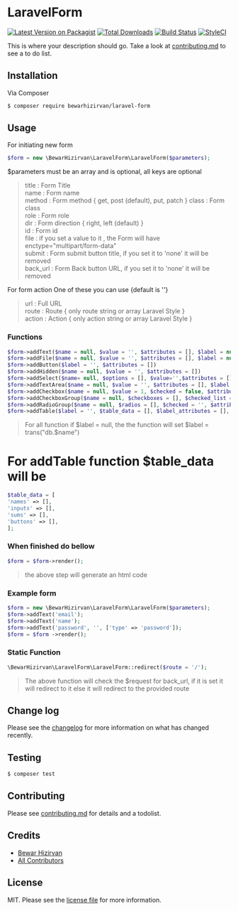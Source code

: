 # LaravelForm

[![Latest Version on Packagist][ico-version]][link-packagist]
[![Total Downloads][ico-downloads]][link-downloads]
[![Build Status][ico-travis]][link-travis]
[![StyleCI][ico-styleci]][link-styleci]

This is where your description should go. Take a look at [contributing.md](contributing.md) to see a to do list.

## Installation

Via Composer

``` bash
$ composer require bewarhizirvan/laravel-form
```

## Usage

For initiating new form
``` php
$form = new \BewarHizirvan\LaravelForm\LaravelForm($parameters);
```
$parameters must be an array and is optional, all keys are optional
>title  : Form Title  
>name	: Form name  
>method	: Form method { get, post (default), put, patch }
>class	: Form class  
>role	: Form role  
>dir    : Form direction { right, left (default) }  
>id     : Form id  
>file	: if you set a value to it , the Form will have enctype="multipart/form-data"  
>submit	: Form submit button title, if you set it to 'none' it will be removed  
>back_url	: Form Back button URL, if you set it to 'none' it will be removed
>
For form action One of these you can use {default is ''}  
>url	: Full URL  
>route	: Route { only route string or array Laravel Style }  
>action	: Action { only action string or array Laravel Style }
>

### Functions
```php
$form->addText($name = null, $value = '', $attributes = [], $label = null, $label_attributes = [], $div_attributes = [])  
$form->addFile($name = null, $value = '', $attributes = [], $label = null, $label_attributes = [], $div_attributes = [])  
$form->addButton($label = '', $attributes = [])  
$form->addHidden($name = null, $value = '', $attributes = [])  
$form->addSelect($name= null, $options = [], $value='',$attributes = [],$label=null, $label_attributes = [], $div_attributes = [])  
$form->addTextArea($name = null, $value = '', $attributes = [], $label = null, $label_attributes = [], $div_attributes = [])  
$form->addCheckbox($name = null, $value = 1, $checked = false, $attributes = [], $label = null, $label_attributes = [], $div_attributes = [])  
$form->addCheckboxGroup($name = null, $checkboxes = [], $checked_list = [], $attributes = [], $label = null, $label_attributes = [], $div_attributes = [])  
$form->addRadioGroup($name = null, $radios = [], $checked = '', $attributes = [], $label = null, $label_attributes = [], $div_attributes = [])  
$form->addTable($label = '', $table_data = [], $label_attributes = [], $table_attributes = [], $thead_attributes = [], $tbody_attributes = [], $tfoot_attributes = [], $div_attributes = [])
```
>For all function if $label = null, the the function will set $label = trans("db.$name")
# For addTable function $table_data will be
```php
$table_data = [
'names' => [],
'inputs' => [],
'sums' => [],
'buttons' => [],
];
```

### When finished do bellow
```php
$form = $form->render();
```
>the above step will generate an html code

### Example form
```php
$form = new \BewarHizirvan\LaravelForm\LaravelForm($parameters);
$form->addText('email');
$form->addText('name');
$form->addText('password', '', ['type' => 'password']);
$form = $form ->render();
```

### Static Function
```php
\BewarHizirvan\LaravelForm\LaravelForm::redirect($route = '/');
```
>The above function will check the $request for back_url, if it is set it will redirect to it else it will redirect to the provided route

## Change log

Please see the [changelog](changelog.md) for more information on what has changed recently.

## Testing

``` bash
$ composer test
```

## Contributing

Please see [contributing.md](contributing.md) for details and a todolist.

## Credits

- [Bewar Hizirvan][link-author]
- [All Contributors][link-contributors]

## License

MIT. Please see the [license file](license.md) for more information.

[ico-version]: https://img.shields.io/packagist/v/bewarhizirvan/laravel-form.svg?style=flat-square
[ico-downloads]: https://img.shields.io/packagist/dt/bewarhizirvan/laravel-form.svg?style=flat-square
[ico-travis]: https://img.shields.io/travis/bewarhizirvan/laravel-form/master.svg?style=flat-square
[ico-styleci]: https://styleci.io/repos/12345678/shield

[link-packagist]: https://packagist.org/packages/bewarhizirvan/laravel-form
[link-downloads]: https://packagist.org/packages/bewarhizirvan/laravel-form
[link-travis]: https://travis-ci.org/bewarhizirvan/laravel-form
[link-styleci]: https://styleci.io/repos/12345678
[link-author]: https://github.com/bewarhizirvan
[link-contributors]: ../../contributors

